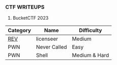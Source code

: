 ### CTF WRITEUPS

1. BucketCTF 2023

| Category | Name | Difficulty |
| --- | --- | --- |
| [REV]() | licenseer | Medium |
| PWN | Never Called | Easy |
| PWN | Shell | Medium & Hard |
